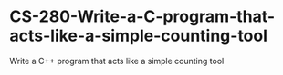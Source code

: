 # CS-280-Write-a-C-program-that-acts-like-a-simple-counting-tool
Write a C++ program that acts like a simple counting tool
